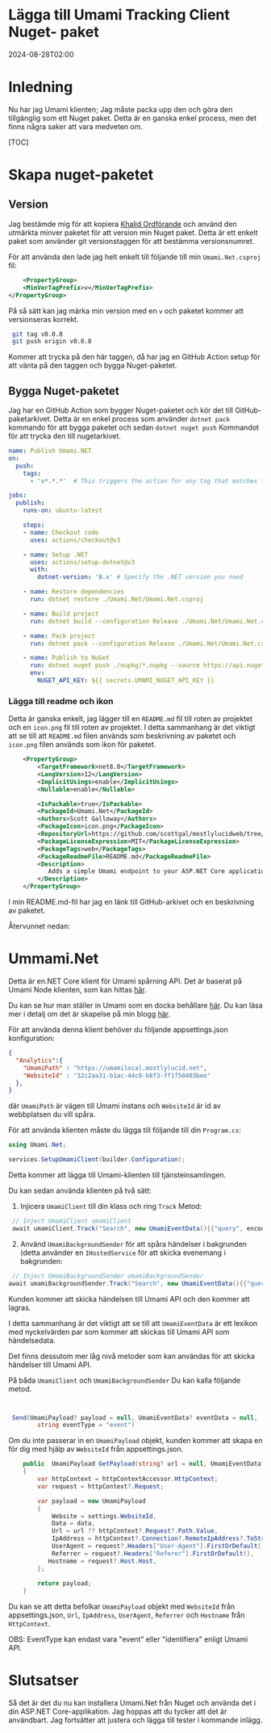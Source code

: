 # Lägga till Umami Tracking Client Nuget- paket

<!--category-- ASP.NET, Umami, Nuget -->
<datetime class="hidden">2024-08-28T02:00</datetime>

# Inledning

Nu har jag Umami klienten; Jag måste packa upp den och göra den tillgänglig som ett Nuget paket. Detta är en ganska enkel process, men det finns några saker att vara medveten om.

[TOC]

# Skapa nuget-paketet

## Version

Jag bestämde mig för att kopiera [Khalid Ordförande](@khalidabuhakmeh@mastodon.social) och använd den utmärkta minver paketet för att version min Nuget paket. Detta är ett enkelt paket som använder git versionstaggen för att bestämma versionsnumret.

För att använda den lade jag helt enkelt till följande till min `Umami.Net.csproj` fil:

```xml
    <PropertyGroup>
    <MinVerTagPrefix>v</MinVerTagPrefix>
</PropertyGroup>
```

På så sätt kan jag märka min version med en `v` och paketet kommer att versionseras korrekt.

```bash
 git tag v0.0.8       
 git push origin v0.0.8

```

Kommer att trycka på den här taggen, då har jag en GitHub Action setup för att vänta på den taggen och bygga Nuget-paketet.

## Bygga Nuget-paketet

Jag har en GitHub Action som bygger Nuget-paketet och kör det till GitHub-paketarkivet. Detta är en enkel process som använder `dotnet pack` kommando för att bygga paketet och sedan `dotnet nuget push` Kommandot för att trycka den till nugetarkivet.

```yaml
name: Publish Umami.NET
on:
  push:
    tags:
      - 'v*.*.*'  # This triggers the action for any tag that matches the pattern v1.0.0, v2.1.3, etc.

jobs:
  publish:
    runs-on: ubuntu-latest

    steps:
    - name: Checkout code
      uses: actions/checkout@v3

    - name: Setup .NET
      uses: actions/setup-dotnet@v3
      with:
        dotnet-version: '8.x' # Specify the .NET version you need

    - name: Restore dependencies
      run: dotnet restore ./Umami.Net/Umami.Net.csproj

    - name: Build project
      run: dotnet build --configuration Release ./Umami.Net/Umami.Net.csproj --no-restore

    - name: Pack project
      run: dotnet pack --configuration Release ./Umami.Net/Umami.Net.csproj --no-build --output ./nupkg

    - name: Publish to NuGet
      run: dotnet nuget push ./nupkg/*.nupkg --source https://api.nuget.org/v3/index.json --api-key ${{ secrets.UMAMI_NUGET_API_KEY }}
      env:
        NUGET_API_KEY: ${{ secrets.UMAMI_NUGET_API_KEY }}
```

### Lägga till readme och ikon

Detta är ganska enkelt, jag lägger till en `README.md` fil till roten av projektet och en `icon.png` fil till roten av projektet. I detta sammanhang är det viktigt att se till att `README.md` filen används som beskrivning av paketet och `icon.png` filen används som ikon för paketet.

```xml
    <PropertyGroup>
        <TargetFramework>net8.0</TargetFramework>
        <LangVersion>12</LangVersion>
        <ImplicitUsings>enable</ImplicitUsings>
        <Nullable>enable</Nullable>

        <IsPackable>true</IsPackable>
        <PackageId>Umami.Net</PackageId>
        <Authors>Scott Galloway</Authors>
        <PackageIcon>icon.png</PackageIcon>
        <RepositoryUrl>https://github.com/scottgal/mostlylucidweb/tree/main/Umami.Net</RepositoryUrl>
        <PackageLicenseExpression>MIT</PackageLicenseExpression>
        <PackageTags>web</PackageTags>
        <PackageReadmeFile>README.md</PackageReadmeFile>
        <Description>
           Adds a simple Umami endpoint to your ASP.NET Core application.
        </Description>
    </PropertyGroup>
```

I min README.md-fil har jag en länk till GitHub-arkivet och en beskrivning av paketet.

Återvunnet nedan:

# Ummami.Net

Detta är en.NET Core klient för Umami spårning API.
Det är baserat på Umami Node klienten, som kan hittas [här](https://github.com/umami-software/node).

Du kan se hur man ställer in Umami som en docka behållare [här](https://www.mostlylucid.net/blog/usingumamiforlocalanalytics).
Du kan läsa mer i detalj om det är skapelse på min blogg [här](https://www.mostlylucid.net/blog/addingumamitrackingclientfollowup).

För att använda denna klient behöver du följande appsettings.json konfiguration:

```json
{
  "Analytics":{
    "UmamiPath" : "https://umamilocal.mostlylucid.net",
    "WebsiteId" : "32c2aa31-b1ac-44c0-b8f3-ff1f50403bee"
  },
}
```

där `UmamiPath` är vägen till Umami instans och `WebsiteId` är id av webbplatsen du vill spåra.

För att använda klienten måste du lägga till följande till din `Program.cs`:

```csharp
using Umami.Net;

services.SetupUmamiClient(builder.Configuration);
```

Detta kommer att lägga till Umami-klienten till tjänsteinsamlingen.

Du kan sedan använda klienten på två sätt:

1. Injicera `UmamiClient` till din klass och ring `Track` Metod:

```csharp
 // Inject UmamiClient umamiClient
 await umamiClient.Track("Search", new UmamiEventData(){{"query", encodedQuery}});
```

2. Använd `UmamiBackgroundSender` för att spåra händelser i bakgrunden (detta använder en `IHostedService` för att skicka evenemang i bakgrunden:

```csharp
 // Inject UmamiBackgroundSender umamiBackgroundSender
await umamiBackgroundSender.Track("Search", new UmamiEventData(){{"query", encodedQuery}});
```

Kunden kommer att skicka händelsen till Umami API och den kommer att lagras.

I detta sammanhang är det viktigt att se till att `UmamiEventData` är ett lexikon med nyckelvärden par som kommer att skickas till Umami API som händelsedata.

Det finns dessutom mer låg nivå metoder som kan användas för att skicka händelser till Umami API.

På båda `UmamiClient` och `UmamiBackgroundSender` Du kan kalla följande metod.

```csharp


 Send(UmamiPayload? payload = null, UmamiEventData? eventData = null,
        string eventType = "event")
```

Om du inte passerar in en `UmamiPayload` objekt, kunden kommer att skapa en för dig med hjälp av `WebsiteId` från appsettings.json.

```csharp
    public  UmamiPayload GetPayload(string? url = null, UmamiEventData? data = null)
    {
        var httpContext = httpContextAccessor.HttpContext;
        var request = httpContext?.Request;

        var payload = new UmamiPayload
        {
            Website = settings.WebsiteId,
            Data = data,
            Url = url ?? httpContext?.Request?.Path.Value,
            IpAddress = httpContext?.Connection?.RemoteIpAddress?.ToString(),
            UserAgent = request?.Headers["User-Agent"].FirstOrDefault(),
            Referrer = request?.Headers["Referer"].FirstOrDefault(),
           Hostname = request?.Host.Host,
        };
        
        return payload;
    }

```

Du kan se att detta befolkar `UmamiPayload` objekt med `WebsiteId` från appsettings.json, `Url`, `IpAddress`, `UserAgent`, `Referrer` och `Hostname` från `HttpContext`.

OBS: EventType kan endast vara "event" eller "identifiera" enligt Umami API.

# Slutsatser

Så det är det du nu kan installera Umami.Net från Nuget och använda det i din ASP.NET Core-applikation. Jag hoppas att du tycker att det är användbart. Jag fortsätter att justera och lägga till tester i kommande inlägg.